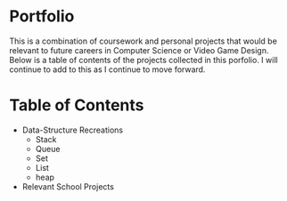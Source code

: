 # Portfolio
  This is a combination of coursework and personal projects that would be relevant to future careers in Computer Science or Video Game Design. Below is a table of contents of the projects collected in this porfolio. I will continue to add to this as I continue to move forward.

# Table of Contents
 * Data-Structure Recreations
   * Stack
   * Queue
   * Set
   * List
   * heap
 * Relevant School Projects
 
